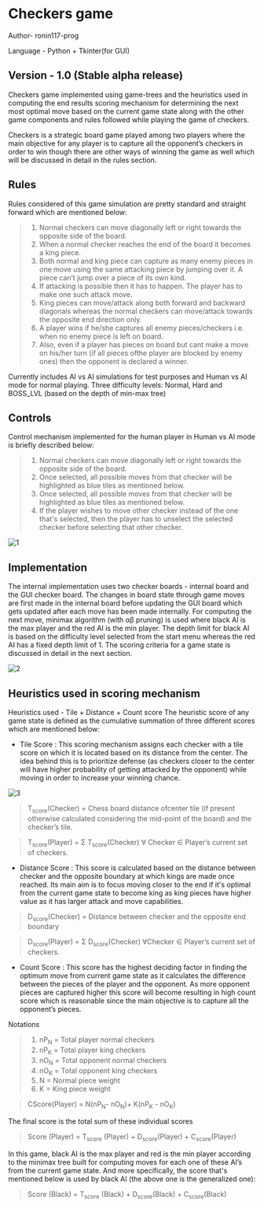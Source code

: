 # Checkers game
Author- ronin117-prog

Language - Python + Tkinter(for GUI)

## Version - 1.0 (Stable alpha release)

Checkers game implemented using game-trees and the heuristics used in computing the end results scoring mechanism for determining the next most optimal move based on the current game state along with the other game components and rules followed while playing the game of checkers.

Checkers is a strategic board game played among two players where the main objective for any player is to capture all the opponent’s checkers in order to win though there are other ways of winning the game as well which will be discussed in detail in the rules section.

## Rules

Rules considered of this game simulation are pretty standard and straight forward which are mentioned below:
> 1. Normal checkers can move diagonally left or right towards the opposite side of the board.
> 2. When a normal checker reaches the end of the board it becomes a king piece.
> 3. Both normal and king piece can capture as many enemy pieces in one move using the same attacking piece by jumping over it. A piece can’t jump over a piece of its own kind.
> 4. If attacking is possible then it has to happen. The player has to make one such attack move.
> 5. King pieces can move/attack along both forward and backward diagonals whereas the normal checkers can move/attack towards the opposite end direction only.
> 6. A player wins if he/she captures all enemy pieces/checkers i.e. when no enemy piece is left on board.
> 7. Also, even if a player has pieces on board but cant make a move on his/her turn (if all pieces ofthe player are blocked by enemy ones) then the opponent is declared a winner.

Currently includes AI vs AI simulations for test purposes and Human vs AI mode for normal playing.
Three difficulty levels: Normal, Hard and BOSS_LVL (based on the depth of min-max tree)

## Controls

Control mechanism implemented for the human player in Human vs AI mode is briefly described below:
> 1. Normal checkers can move diagonally left or right towards the opposite side of the board.
> 2. Once selected, all possible moves from that checker will be highlighted as blue tiles as mentioned below.
> 3. Once selected, all possible moves from that checker will be highlighted as blue tiles as mentioned below.
> 4. If the player wishes to move other checker instead of the one that's selected, then the player has to unselect the selected checker before selecting that other checker.

![1](https://user-images.githubusercontent.com/68694355/123746129-d72f5c80-d8ce-11eb-97ca-4b480c920e4f.PNG)
## Implementation

The internal implementation uses two checker boards - internal board and the GUI checker board.
The changes in board state through game moves are first made in the internal board before updating the GUI board which gets updated after each move has been made internally.
For computing the next move, minimax algorithm (with αβ pruning) is used where black AI is the max player and the red AI is the min player. The depth
limit for black AI is based on the difficulty level selected from the start menu whereas the red AI has a fixed depth limit of 1. The scoring criteria for a game state is discussed in detail in the next section.

![2](https://user-images.githubusercontent.com/68694355/123746459-4b6a0000-d8cf-11eb-9528-ddd72b370a4d.PNG)

## Heuristics used in scoring mechanism

Heuristics used - Tile + Distance + Count score
The heuristic score of any game state is defined as the cumulative summation of three different scores which are mentioned below:
- Tile Score : This scoring mechanism assigns each checker with a tile score on which it is located based on its distance from the center. The idea behind this is to prioritize defense (as checkers closer to the center will have higher probability of getting attacked by the opponent) while moving in order to increase your winning chance.

![3](https://user-images.githubusercontent.com/68694355/123748390-c46a5700-d8d1-11eb-86e5-2aa81fcab3df.PNG)

> T<sub>score</sub>(Checker) = Chess board distance ofcenter tile (if present otherwise calculated considering the mid-point of the board) and the checker’s tile.

> T<sub>score</sub>(Player) =  Σ T<sub>score</sub>(Checker) ∀ Checker ∈ Player’s current set of checkers.

- Distance Score : This score is calculated based on the distance between checker and the opposite boundary at which kings are made once reached. Its main aim is to focus moving closer to the end if it's optimal from the current game state to become king as king pieces have higher value as it has larger attack and move capabilities.

> D<sub>score</sub>(Checker) = Distance between checker and the opposite end boundary

> D<sub>score</sub>(Player) = Σ D<sub>score</sub>(Checker) ∀Checker ∈ Player’s current set of checkers.

- Count Score : This score has the highest deciding factor in finding the optimum move from current game state as it calculates the difference between the pieces of the player and the opponent. As more opponent pieces are captured higher this score will become resulting in high count score which is reasonable since the main objective is to capture all the opponent’s pieces.

Notations 
> 1. nP<sub>N</sub> = Total player normal checkers
> 2. nP<sub>K</sub> = Total player king checkers
> 3. nO<sub>N</sub> = Total opponent normal checkers
> 4. nO<sub>K</sub> = Total opponent king checkers
> 5. N = Normal piece weight
> 6. K = King piece weight

> CScore(Player) = N(nP<sub>N</sub>- nO<sub>N</sub>)+ K(nP<sub>K</sub> - nO<sub>K</sub>)

The final score is the total sum of these individual
scores 
> Score (Player) = T<sub>score</sub> (Player) + D<sub>score</sub>(Player) + C<sub>score</sub>(Player)

In this game, black AI is the max player and red is the min player according to the minimax tree built for computing moves for each one of these AI’s from the current game state. And more specifically, the score that's mentioned below is used by black AI (the above one is the generalized one):

> Score (Black) = T<sub>score</sub> (Black) + D<sub>score</sub>(Black) + C<sub>score</sub>(Black)
